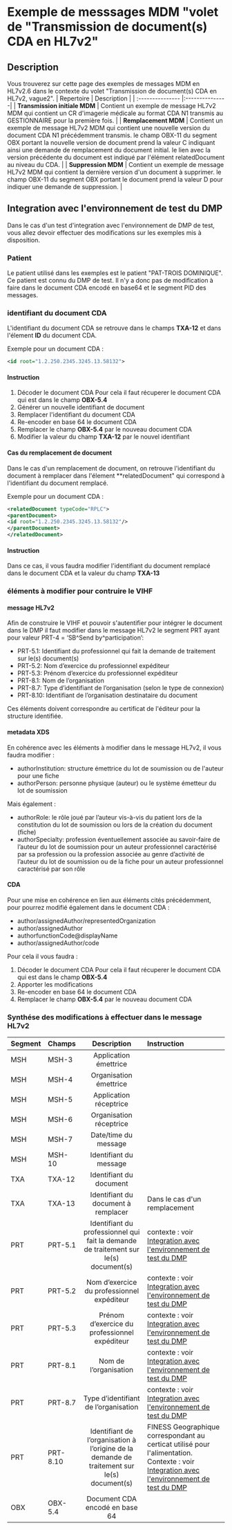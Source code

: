 # Exemple de messsages MDM  "volet de "Transmission de document(s) CDA en HL7v2" 

## Description
Vous trouverez sur cette page des exemples de messages MDM en HL7v2.6 dans le contexte du volet "Transmission de document(s) CDA en HL7v2, vague2".
| Repertoire  | Description          |
| :--------------- |:---------------|
| **Transmission initiale MDM**  |   Contient un exemple de message HL7v2 MDM qui contient un CR d'imagerie médicale au format CDA N1 transmis au GESTIONNAIRE pour la première fois.      | 
|  **Remplacement MDM** |   Contient un exemple de message HL7v2 MDM qui contient une nouvelle version du document CDA N1 précédemment transmis. le champ OBX-11 du segment OBX portant la nouvelle version de document prend la valeur C indiquant ainsi une demande de remplacement du document initial. le lien avec la version précédente du document est indiqué par l'élément relatedDocument au niveau du CDA.     | 
|  **Suppression MDM** |  Contient un exemple de message HL7v2 MDM qui contient la dernière version d'un document à supprimer. le champ OBX-11 du segment OBX portant le document prend la valeur D pour indiquer une demande de suppression.  | 

 
## Integration avec l'environnement de test du DMP
Dans le cas d'un test d'integration avec l'environnement de DMP de test, vous allez devoir effectuer des modifications sur les exemples mis à disposition.

### Patient
Le patient utilisé dans les exemples est le patient "PAT-TROIS DOMINIQUE". 
Ce patient est connu du DMP de test. Il n'y a donc pas de modification à faire dans le document CDA encodé en base64 et le segment PID des messages.

### identifiant du document  CDA
L'identifiant du document CDA se retrouve dans le champs **TXA-12** et dans l'élement **ID** du document CDA.

Exemple pour un document CDA : 
```XML
<id root="1.2.250.2345.3245.13.58132">
```
#### Instruction

1. Décoder le document CDA
Pour cela il faut récuperer le document CDA qui est dans le champ **OBX-5.4** 
2. Générer un nouvelle identifiant de document
3. Remplacer l'identifiant du document CDA
4. Re-encoder en base 64 le document CDA
5. Remplacer le champ **OBX-5.4** par le nouveau document CDA
6. Modifier la valeur du champ **TXA-12** par le nouvel identifiant

#### Cas du remplacement de document
Dans le cas d'un remplacement de document, on retrouve l'identifiant du document à remplacer dans l'élement **relatedDocument" qui correspond à l'identifiant du document remplacé.

Exemple pour un document CDA : 
```XML
<relatedDocument typeCode="RPLC">
<parentDocument>
<id root="1.2.250.2345.3245.13.58132"/>
</parentDocument>
</relatedDocument>
```
#### Instruction

Dans ce cas, il vous faudra modifier l'identifiant du document remplacé dans le document CDA et la valeur du champ **TXA-13**

### éléments à modifier pour contruire le VIHF

#### message HL7v2
Afin de construire le VIHF et pouvoir s'autentifier pour intégrer le document dans le DMP il faut modifier dans le message HL7v2 le segment PRT ayant pour valeur PRT-4 = ‘SB^Send by^participation’:

* PRT-5.1: Identifiant du professionnel qui fait la demande de traitement sur le(s) document(s)
* PRT-5.2: Nom d’exercice du professionnel expéditeur
* PRT-5.3: Prénom d’exercice du professionnel expéditeur
* PRT-8.1: Nom de l’organisation
* PRT-8.7: Type d’identifiant de l’organisation (selon le type de connexion)
* PRT-8.10:  Identifiant de l’organisation destinataire du document

Ces éléments doivent correspondre au certificat de l'éditeur pour la structure identifiée.

#### metadata XDS

En cohérence avec les éléments à modifier dans le message HL7v2, il vous faudra modifier :

* authorInstitution: structure émettrice du lot de soumission ou de l'auteur pour une fiche
* authorPerson: personne physique (auteur) ou le système émetteur du lot de soumission

Mais également :

* authorRole: le rôle joué par l’auteur vis-à-vis du patient lors de la constitution du lot de soumission ou lors de la création du document (fiche)
* authorSpecialty: profession éventuellement associée au savoir-faire de l’auteur du lot de soumission pour un auteur professionnel caractérisé par sa profession ou la profession associée au genre d’activité de l’auteur du lot de soumission ou de la fiche pour un auteur professionnel caractérisé par son rôle

#### CDA

Pour une mise en cohérence en lien aux éléments cités précédemment, pour pourrez modifié également dans le document CDA :

* author/assignedAuthor/representedOrganization
* author/assignedAuthor
* authorfunctionCode@displayName
* author/assignedAuthor/code

Pour cela il vous faudra :

1. Décoder le document CDA
Pour cela il faut récuperer le document CDA qui est dans le champ **OBX-5.4** 
2. Apporter les modifications
3. Re-encoder en base 64 le document CDA
4. Remplacer le champ **OBX-5.4** par le nouveau document CDA

### Synthése des modifications à effectuer dans le message HL7v2

| Segment  | Champs          | Description | Instruction |
| :--------------- |:---------------| :-----:| :-----|
| MSH  |   MSH-3        |  Application émettrice  | |
| MSH  | MSH-4          |   Organisation émettrice  |  |
| MSH  | MSH-5          |    Application réceptrice  | |
| MSH  | MSH-6          |   Organisation réceptrice | |
| MSH  | MSH-7          |    Date/time du message | |
| MSH  | MSH-10          |   Identifiant du message  | |
| TXA  | TXA-12          |   Identifiant du document  | |
| TXA  | TXA-13          |   Identifiant du document à remplacer | Dans le cas d'un remplacement |
| PRT | PRT-5.1          | Identifiant du professionnel qui fait la demande de traitement sur le(s) document(s)   | contexte : voir [Integration avec l'environnement de test du DMP](https://github.com/ansforge/hl7V2-exemples/tree/main/Vague%202/Trans_Doc-CDA-HL7V2/TRANSMISSION_DOCS_CDA_EN_HL7V2_V2.1/MDM#integration-avec-lenvironnement-de-test-du-dmp) |
| PRT | PRT-5.2          | Nom d’exercice du professionnel expéditeur   | contexte : voir [Integration avec l'environnement de test du DMP](https://github.com/ansforge/hl7V2-exemples/tree/main/Vague%202/Trans_Doc-CDA-HL7V2/TRANSMISSION_DOCS_CDA_EN_HL7V2_V2.1/MDM#integration-avec-lenvironnement-de-test-du-dmp) |
| PRT | PRT-5.3          | Prénom d’exercice du professionnel expéditeur   | contexte : voir [Integration avec l'environnement de test du DMP](https://github.com/ansforge/hl7V2-exemples/tree/main/Vague%202/Trans_Doc-CDA-HL7V2/TRANSMISSION_DOCS_CDA_EN_HL7V2_V2.1/MDM#integration-avec-lenvironnement-de-test-du-dmp) |
| PRT  | PRT-8.1         |   Nom de l’organisation   | contexte : voir [Integration avec l'environnement de test du DMP](https://github.com/ansforge/hl7V2-exemples/tree/main/Vague%202/Trans_Doc-CDA-HL7V2/TRANSMISSION_DOCS_CDA_EN_HL7V2_V2.1/MDM#integration-avec-lenvironnement-de-test-du-dmp) |
| PRT  | PRT-8.7         |   Type d’identifiant de l’organisation   | contexte : voir [Integration avec l'environnement de test du DMP](https://github.com/ansforge/hl7V2-exemples/tree/main/Vague%202/Trans_Doc-CDA-HL7V2/TRANSMISSION_DOCS_CDA_EN_HL7V2_V2.1/MDM#integration-avec-lenvironnement-de-test-du-dmp) |
| PRT  | PRT-8.10        |  Identifiant de l’organisation à l’origine de la demande de traitement sur le(s) document(s)   |  FINESS Geographique correspondant au certicat utilisé pour l'alimentation. Contexte : voir [Integration avec l'environnement de test du DMP](https://github.com/ansforge/hl7V2-exemples/tree/main/Vague%202/Trans_Doc-CDA-HL7V2/TRANSMISSION_DOCS_CDA_EN_HL7V2_V2.1/MDM#integration-avec-lenvironnement-de-test-du-dmp)  |
| OBX  | OBX-5.4         |  Document CDA encodé en base 64    | |






